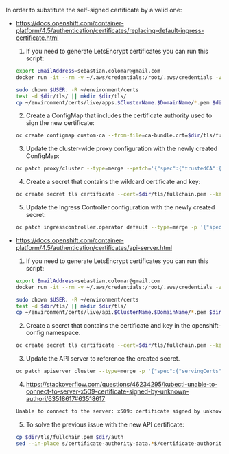 In order to substitute the self-signed certificate by a valid one:
* https://docs.openshift.com/container-platform/4.5/authentication/certificates/replacing-default-ingress-certificate.html
  
  1. If you need to generate LetsEncrypt certificates you can run this script:
  ```bash
  export EmailAddress=sebastian.colomar@gmail.com
  docker run -it --rm -v ~/.aws/credentials:/root/.aws/credentials -v ~/environment/certs:/etc/letsencrypt certbot/dns-route53 certonly -n --dns-route53 --agree-tos --email $EmailAddress -d *.apps.$ClusterName.$DomainName
  ```
  ```bash
  sudo chown $USER. -R ~/environment/certs
  test -d $dir/tls/ || mkdir $dir/tls/
  cp ~/environment/certs/live/apps.$ClusterName.$DomainName/*.pem $dir/tls/
  ```
  2. Create a ConfigMap that includes the certificate authority used to sign the new certificate:
  ```bash
  oc create configmap custom-ca --from-file=ca-bundle.crt=$dir/tls/fullchain.pem -n openshift-config
  ```
  3. Update the cluster-wide proxy configuration with the newly created ConfigMap:
  ```bash
  oc patch proxy/cluster --type=merge --patch='{"spec":{"trustedCA":{"name":"custom-ca"}}}'
  ```
  4. Create a secret that contains the wildcard certificate and key:
  ```bash
  oc create secret tls certificate --cert=$dir/tls/fullchain.pem --key=$dir/tls/privkey.pem -n openshift-ingress
  ```
  5. Update the Ingress Controller configuration with the newly created secret:
  ```bash
  oc patch ingresscontroller.operator default --type=merge -p '{"spec":{"defaultCertificate": {"name": "certificate"}}}' -n openshift-ingress-operator
  ```

* https://docs.openshift.com/container-platform/4.5/authentication/certificates/api-server.html

  1. If you need to generate LetsEncrypt certificates you can run this script:
  ```bash
  export EmailAddress=sebastian.colomar@gmail.com
  docker run -it --rm -v ~/.aws/credentials:/root/.aws/credentials -v ~/environment/certs:/etc/letsencrypt certbot/dns-route53 certonly -n --dns-route53 --agree-tos --email $EmailAddress -d api.$ClusterName.$DomainName
  ```
  ```bash
  sudo chown $USER. -R ~/environment/certs
  test -d $dir/tls/ || mkdir $dir/tls/
  cp ~/environment/certs/live/api.$ClusterName.$DomainName/*.pem $dir/tls/
  ```
  2. Create a secret that contains the certificate and key in the openshift-config namespace.
  ```bash
  oc create secret tls certificate --cert=$dir/tls/fullchain.pem --key=$dir/tls/privkey.pem -n openshift-config
  ```
  3. Update the API server to reference the created secret.
  ```bash
  oc patch apiserver cluster --type=merge -p '{"spec":{"servingCerts":{"namedCertificates":[{"names":["api.'$ClusterName'.'$DomainName'"],"servingCertificate":{"name":"certificate"}}]}}}'
  ```
  4. https://stackoverflow.com/questions/46234295/kubectl-unable-to-connect-to-server-x509-certificate-signed-by-unknown-authori/63518617#63518617
  ```bash
  Unable to connect to the server: x509: certificate signed by unknown authority
  ```
  5. To solve the previous issue with the new API certificate:
  ```bash
  cp $dir/tls/fullchain.pem $dir/auth
  sed --in-place s/certificate-authority-data.*$/certificate-authority:' 'fullchain.pem/ $dir/auth/kubeconfig
  ```

